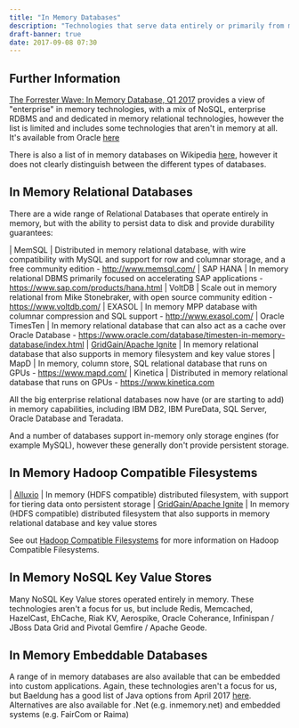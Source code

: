 ```yaml
---
title: "In Memory Databases"
description: "Technologies that serve data entirely or primarily from memory, with the aim of providing significant higher performance for querying and accessing data.  They are generally backed by some sort of persistent storage with guarentees around durability, with some technologies able to act as in memory caches over equivalent disk based technologies.  The technologies listed on this page span a number of different technology categories, including relational databases, Hadoop compatible filesystems and key value stores, and will also appear under the relevent technology category page where they exist."
draft-banner: true
date: 2017-09-08 07:30
---
```

## Further Information

[The Forrester Wave: In Memory Database, Q1 2017](https://www.forrester.com/report/The+Forrester+Wave+InMemory+Databases+Q1+2017/-/E-RES132143) provides a view of "enterprise" in memory technologies, with a mix of NoSQL, enterprise RDBMS and and dedicated in memory relational technologies, however the list is limited and includes some technologies that aren't in memory at all.  It's available from Oracle [here](http://www.oracle.com/us/corporate/analystreports/forrester-imdb-wave-2017-3616348.pdf)

There is also a list of in memory databases on Wikipedia [here](https://en.wikipedia.org/wiki/List_of_in-memory_databases), however it does not clearly distinguish between the different types of databases.

## In Memory Relational Databases

There are a wide range of Relational Databases that operate entirely in memory, but with the ability to persist data to disk and provide durability guarantees:

| MemSQL | Distributed in memory relational database, with wire compatibility with MySQL and support for row and columnar storage, and a free community edition - <http://www.memsql.com/>
| SAP HANA | In memory relational DBMS primarily focused on accelerating SAP applications - <https://www.sap.com/products/hana.html>
| VoltDB | Scale out in memory relational from Mike Stonebraker, with open source community edition - <https://www.voltdb.com/>
| EXASOL | In memory MPP database with columnar compression and SQL support - <http://www.exasol.com/>
| Oracle TimesTen | In memory relational database that can also act as a cache over Oracle Database - <https://www.oracle.com/database/timesten-in-memory-database/index.html>
| [GridGain/Apache Ignite](/technologies/apache-ignite) | In memory relational database that also supports in memory filesystem and key value stores
| MapD | In memory, column store, SQL relational database that runs on GPUs - <https://www.mapd.com/>
| Kinetica | Distributed in memory relational database that runs on GPUs - <https://www.kinetica.com>

All the big enterprise relational databases now have (or are starting to add) in memory capabilities, including IBM DB2, IBM PureData, SQL Server, Oracle Database and Teradata.

And a number of databases support in-memory only storage engines (for example MySQL), however these generally don't provide persistent storage.

## In Memory Hadoop Compatible Filesystems

| [Alluxio](/technologies/alluxio/) | In memory (HDFS compatible) distributed filesystem, with support for tiering data onto persistent storage
| [GridGain/Apache Ignite](/technologies/apache-ignite) | In memory (HDFS compatible) distributed filesystem that also supports in memory relational database and key value stores

See out [Hadoop Compatible Filesystems](/tech-categories/hadoop-compatible-filesystems/) for more information on Hadoop Compatible Filesystems.

## In Memory NoSQL Key Value Stores

Many NoSQL Key Value stores operated entirely in memory.  These technologies aren't a focus for us, but include Redis, Memcached, HazelCast, EhCache, Riak KV, Aerospike, Oracle Coherance, Infinispan / JBoss Data Grid and Pivotal Gemfire / Apache Geode.

## In Memory Embeddable Databases

A range of in memory databases are also available that can be embedded into custom applications.  Again, these technologies aren't a focus for us, but Baeldung has a good list of Java options from April 2017 [here](http://www.baeldung.com/java-in-memory-databases).  Alternatives are also available for .Net (e.g. inmemory.net) and embedded systems (e.g. FairCom or Raima)